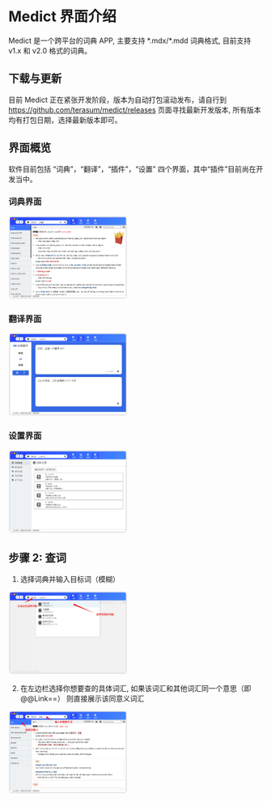 # Medict 界面介绍

Medict 是一个跨平台的词典 APP, 主要支持 \*.mdx/\*.mdd 词典格式, 目前支持 v1.x 和 v2.0 格式的词典。

## 下载与更新

目前 Medict 正在紧张开发阶段，版本为自动打包滚动发布，请自行到 https://github.com/terasum/medict/releases 页面寻找最新开发版本, 所有版本均有打包日期，选择最新版本即可。

## 界面概览

软件目前包括 “词典”，“翻译”，“插件”，“设置” 四个界面，其中“插件”目前尚在开发当中。

### 词典界面

<img src="pic_dict_window.jpg" alt="词典界面" style="zoom: 23%;" />

### 翻译界面

<img src="pic_translate_window.jpg" alt="翻译界面" style="zoom: 23%;" />

### 设置界面

<img src="pic_settings_window.jpg" alt="设置界面" style="zoom: 23%;" />


## 步骤 2: 查词

1. 选择词典并输入目标词（模糊）

<img src="pic_usage_step1.jpg" alt="pic_usage_step1.jpg" style="zoom:23%;" />

2. 在左边栏选择你想要查的具体词汇, 如果该词汇和其他词汇同一个意思（即@@Link==） 则直接展示该同意义词汇

<img src="pic_usage_step2.jpg" alt="pic_usage_step2.jpg" style="zoom:23%;" />

